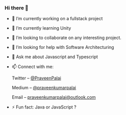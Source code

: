 ### Hi there 👋

- 🔭 I’m currently working on a fullstack project
- 🌱 I’m currently learning Unity
- 👯 I’m looking to collaborate on any interesting project.
- 🤔 I’m looking for help with Software Architecturing
- 💬 Ask me about Javascript and Typescript
- 📫 Connect with me:

   Twitter – [@PraveenPalai](https://twitter.com/PraveenPalai) 
   
   Medium – [@praveenkumarpalai](https://medium.com/@praveenkumarpalai) 
   
   Email – praveenkumarpalai@outlook.com

- ⚡ Fun fact: Java or JavaScript ?
